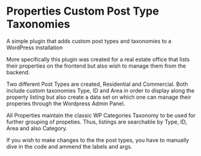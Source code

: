 # Properties Custom Post Type Taxonomies
A simple plugin that adds custom post types and taxonomies to a WordPress installation

More specifically this plugin was created for a real estate office that lists their properties on the frontend but also wish to manage them from the backend.

Two different Post Types are created, Residential and Commercial. Both include custom taxonomies Type, ID and Area in order to display along the property listing but also create a data set on which one can manage their properies through the Wordpress Admin Panel.

All Properties maintain the classic WP Categories Taxonomy to be used for further grouping of propeties. Thus, listings are  searchable by Type, ID, Area and also Category.

If you wish to make changes to the the post types, you have to manually dive in the code and ammend the labels and args.
